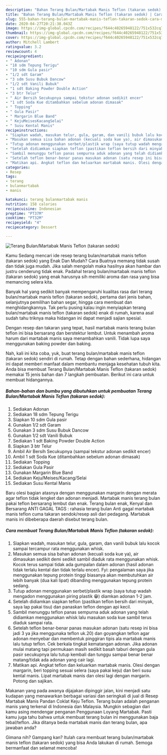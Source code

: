 ```yaml
---
description: "Bahan Terang Bulan/Martabak Manis Teflon (takaran sedok) | Cara Membuat Terang Bulan/Martabak Manis Teflon (takaran sedok) Yang Bisa Manjain Lidah"
title: "Bahan Terang Bulan/Martabak Manis Teflon (takaran sedok) | Cara Membuat Terang Bulan/Martabak Manis Teflon (takaran sedok) Yang Bisa Manjain Lidah"
slug: 555-bahan-terang-bulan-martabak-manis-teflon-takaran-sedok-cara-membuat-terang-bulan-martabak-manis-teflon-takaran-sedok-yang-bisa-manjain-lidah
date: 2020-04-27T20:21:38.043Z
image: https://img-global.cpcdn.com/recipes/f644c40265948122/751x532cq70/terang-bulanmartabak-manis-teflon-takaran-sedok-foto-resep-utama.jpg
thumbnail: https://img-global.cpcdn.com/recipes/f644c40265948122/751x532cq70/terang-bulanmartabak-manis-teflon-takaran-sedok-foto-resep-utama.jpg
cover: https://img-global.cpcdn.com/recipes/f644c40265948122/751x532cq70/terang-bulanmartabak-manis-teflon-takaran-sedok-foto-resep-utama.jpg
author: Mitchell Lambert
ratingvalue: 3.2
reviewcount: 4
recipeingredient:
- " Adonan"
- "18 sdm Tepung Terigu"
- "10 sdm Gula pasir"
- "1/2 sdt Garam"
- "3 sdm Susu Bubuk Dancow"
- "1/2 sdt Vanili Bubuk"
- "1 sdt Baking Powder Double Action"
- "3 btr Telur"
- " Air Bersih Secukupnya sampai tekstur adonan sedikit encer"
- "1 sdt Soda Kue ditambahkan sebelum adonan dimasak"
- " Topping"
- " Gula Pasir"
- " Margarin Blue Band"
- " KejuMeisesKacangSelai"
- " Susu Kental Manis"
recipeinstructions:
- "Siapkan wadah, masukan telur, gula, garam, dan vanili bubuk lalu kocok sampai tercampur rata menggunakan whisk."
- "Masukan semua sisa bahan adonan (kecuali soda kue ya), air dimasukan sedikit demi sedikit sambil diaduk rata menggunakan whisk. Kocok terus sampai tidak ada gumpalan dalam adonan (hasil adonan tidak terlalu kental dan tidak terlalu encer). Fyi: pengalaman saya jika menggunakan tepung protein tinggi biasanya akan membutuhkan air lebih banyak (dua kali lipat) dibanding menggunakan tepung protein sedang."
- "Tutup adonan menggunakan serbet/plastik wrap (saya tutup wadah mengadon menggunakan piring plastik 😁) diamkan adonan 1-2 jam."
- "Setelah didiamkan siapkan teflon (pastikan teflon bersih dari minyak, saya lap pakai tisu) dan panaskan teflon dengan api kecil."
- "Sambil menunggu teflon panas sempurna aduk adonan yang telah didiamkan menggunakan whisk lalu masukan soda kue sambil terus diaduk sampai rata."
- "Setelah teflon benar-benar panas masukan adonan (satu resep ini bisa jadi 3 ya jika menggunaka teflon uk.20) dan goyangkan teflon agar adonan menyebar dan membentuk pinggiran tipis ala martabak manis lalu tutup teflon. Cek berkala tingkat kematangan adonan. Jika adonan mulai matang tapi permukaan masih sedikit basah taburi dengan gula pasir secukupnya lalu tutup kembali dan tunggu sampai benar benar matang/tidak ada adonan yang cair lagi."
- "Matikan api. Angkat teflon dan keluarkan martabak manis. Olesi dengan margarin, beri topping sesuai selera (saya pakai keju) dan beri susu kental manis. Lipat martabak manis dan olesi lagi dengan margarin. Potong dan sajikan."
categories:
- Resep
tags:
- terang
- bulanmartabak
- manis

katakunci: terang bulanmartabak manis 
nutrition: 158 calories
recipecuisine: Indonesian
preptime: "PT37M"
cooktime: "PT32M"
recipeyield: "4"
recipecategory: Dessert

---
```



![Terang Bulan/Martabak Manis Teflon (takaran sedok)](https://img-global.cpcdn.com/recipes/f644c40265948122/751x532cq70/terang-bulanmartabak-manis-teflon-takaran-sedok-foto-resep-utama.jpg)

Kamu Sedang mencari ide resep terang bulan/martabak manis teflon (takaran sedok) yang Enak Dan Mudah? Cara Buatnya memang tidak susah dan tidak juga mudah. Jika salah mengolah maka hasilnya akan hambar dan justru cenderung tidak enak. Padahal terang bulan/martabak manis teflon (takaran sedok) yang enak harusnya sih memiliki aroma dan rasa yang bisa memancing selera kita.

Banyak hal yang sedikit banyak mempengaruhi kualitas rasa dari terang bulan/martabak manis teflon (takaran sedok), pertama dari jenis bahan, selanjutnya pemilihan bahan segar, hingga cara membuat dan menghidangkannya. Tak perlu pusing kalau ingin menyiapkan terang bulan/martabak manis teflon (takaran sedok) enak di rumah, karena asal sudah tahu triknya maka hidangan ini dapat menjadi sajian spesial.

Dengan resep dan takaran yang tepat, hasil martabak manis terang bulan teflon ini bisa bersarang dan berstektur lembut. Untuk menambah aroma harum dari martabak manis saya menambahkan vanili. Tidak lupa saya menggunakan baking powder dan baking.


Nah, kali ini kita coba, yuk, buat terang bulan/martabak manis teflon (takaran sedok) sendiri di rumah. Tetap dengan bahan sederhana, hidangan ini dapat memberi manfaat dalam membantu menjaga kesehatan tubuh kita. Anda bisa membuat Terang Bulan/Martabak Manis Teflon (takaran sedok) memakai 15 jenis bahan dan 7 langkah pembuatan. Berikut ini cara untuk membuat hidangannya.

<!--inarticleads1-->

##### Bahan-bahan dan bumbu yang dibutuhkan untuk pembuatan Terang Bulan/Martabak Manis Teflon (takaran sedok):

1. Sediakan  Adonan
1. Sediakan 18 sdm Tepung Terigu
1. Siapkan 10 sdm Gula pasir
1. Gunakan 1/2 sdt Garam
1. Gunakan 3 sdm Susu Bubuk Dancow
1. Gunakan 1/2 sdt Vanili Bubuk
1. Sediakan 1 sdt Baking Powder Double Action
1. Siapkan 3 btr Telur
1. Ambil  Air Bersih Secukupnya (sampai tekstur adonan sedikit encer)
1. Ambil 1 sdt Soda Kue (ditambahkan sebelum adonan dimasak)
1. Sediakan  Topping
1. Sediakan  Gula Pasir
1. Gunakan  Margarin Blue Band
1. Sediakan  Keju/Meises/Kacang/Selai
1. Sediakan  Susu Kental Manis


Baru olesi bagian atasnya dengan menggunakan margarin dengan merata agar teflon tidak lengket dan adonan menjadi. Martabak manis terang bulan pakai teflon bersarang lembut dan enak. Terang bulan enak, Kenyal dan Bersarang ANTI GAGAL TAGS : rahasia terang bulan Anti gagal martabak manis teflon cuma takaran sendok/resep asli dari pedagang. Martabak manis ini dibeberapa daerah disebut terang bulan. 

<!--inarticleads2-->

##### Cara membuat Terang Bulan/Martabak Manis Teflon (takaran sedok):

1. Siapkan wadah, masukan telur, gula, garam, dan vanili bubuk lalu kocok sampai tercampur rata menggunakan whisk.
1. Masukan semua sisa bahan adonan (kecuali soda kue ya), air dimasukan sedikit demi sedikit sambil diaduk rata menggunakan whisk. Kocok terus sampai tidak ada gumpalan dalam adonan (hasil adonan tidak terlalu kental dan tidak terlalu encer). Fyi: pengalaman saya jika menggunakan tepung protein tinggi biasanya akan membutuhkan air lebih banyak (dua kali lipat) dibanding menggunakan tepung protein sedang.
1. Tutup adonan menggunakan serbet/plastik wrap (saya tutup wadah mengadon menggunakan piring plastik 😁) diamkan adonan 1-2 jam.
1. Setelah didiamkan siapkan teflon (pastikan teflon bersih dari minyak, saya lap pakai tisu) dan panaskan teflon dengan api kecil.
1. Sambil menunggu teflon panas sempurna aduk adonan yang telah didiamkan menggunakan whisk lalu masukan soda kue sambil terus diaduk sampai rata.
1. Setelah teflon benar-benar panas masukan adonan (satu resep ini bisa jadi 3 ya jika menggunaka teflon uk.20) dan goyangkan teflon agar adonan menyebar dan membentuk pinggiran tipis ala martabak manis lalu tutup teflon. Cek berkala tingkat kematangan adonan. Jika adonan mulai matang tapi permukaan masih sedikit basah taburi dengan gula pasir secukupnya lalu tutup kembali dan tunggu sampai benar benar matang/tidak ada adonan yang cair lagi.
1. Matikan api. Angkat teflon dan keluarkan martabak manis. Olesi dengan margarin, beri topping sesuai selera (saya pakai keju) dan beri susu kental manis. Lipat martabak manis dan olesi lagi dengan margarin. Potong dan sajikan.


Makanan yang pada awanya dijajakan dipinggir jalan, kini menjadi satu kudapan yang menawarkan berbagai variasi dan seringkali di jual di Resep Martabak Manis Pandan Coklat Keju Teflon. Terang bulan adalah penganan manis yang terkenal di Indonesia dan Malaysia. Mungkin sebagian dari kamu asing mendengar penganan Penggunaan Loyang Martabak. Pasti kamu juga tahu bahwa untuk membuat terang bulan ini menggunakan baja tebal/teflon. Jika ditanya beda martabak manis dan terang bulan, apa jawaban anda? 

Gimana nih? Gampang kan? Itulah cara membuat terang bulan/martabak manis teflon (takaran sedok) yang bisa Anda lakukan di rumah. Semoga bermanfaat dan selamat mencoba!
